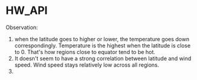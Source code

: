 # HW_API

Observation: 
1) when the latitude goes to higher or lower, the temperature goes down correspondingly. Temperature is the highest when the latitude is close to 0. That's how regions close to equator tend to be hot. 
2) It doesn't seem to have a strong correlation between latitude and wind speed. Wind speed stays relatively low across all regions. 
3) 

